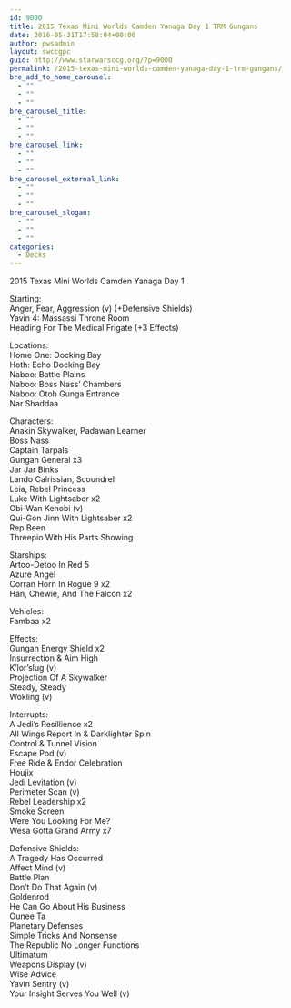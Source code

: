 ```yaml
---
id: 9000
title: 2015 Texas Mini Worlds Camden Yanaga Day 1 TRM Gungans
date: 2016-05-31T17:58:04+00:00
author: pwsadmin
layout: swccgpc
guid: http://www.starwarsccg.org/?p=9000
permalink: /2015-texas-mini-worlds-camden-yanaga-day-1-trm-gungans/
bre_add_to_home_carousel:
  - ""
  - ""
  - ""
bre_carousel_title:
  - ""
  - ""
  - ""
bre_carousel_link:
  - ""
  - ""
  - ""
bre_carousel_external_link:
  - ""
  - ""
  - ""
bre_carousel_slogan:
  - ""
  - ""
  - ""
categories:
  - Decks
---
```

2015 Texas Mini Worlds Camden Yanaga Day 1

Starting:  
Anger, Fear, Aggression (v) (+Defensive Shields)  
Yavin 4: Massassi Throne Room  
Heading For The Medical Frigate (+3 Effects)

Locations:  
Home One: Docking Bay  
Hoth: Echo Docking Bay  
Naboo: Battle Plains  
Naboo: Boss Nass&#8217; Chambers  
Naboo: Otoh Gunga Entrance  
Nar Shaddaa

Characters:  
Anakin Skywalker, Padawan Learner  
Boss Nass  
Captain Tarpals  
Gungan General x3  
Jar Jar Binks  
Lando Calrissian, Scoundrel  
Leia, Rebel Princess  
Luke With Lightsaber x2  
Obi-Wan Kenobi (v)  
Qui-Gon Jinn With Lightsaber x2  
Rep Been  
Threepio With His Parts Showing

Starships:  
Artoo-Detoo In Red 5  
Azure Angel  
Corran Horn In Rogue 9 x2  
Han, Chewie, And The Falcon x2

Vehicles:  
Fambaa x2

Effects:  
Gungan Energy Shield x2  
Insurrection & Aim High  
K&#8217;lor&#8217;slug (v)  
Projection Of A Skywalker  
Steady, Steady  
Wokling (v)

Interrupts:  
A Jedi&#8217;s Resillience x2  
All Wings Report In & Darklighter Spin  
Control & Tunnel Vision  
Escape Pod (v)  
Free Ride & Endor Celebration  
Houjix  
Jedi Levitation (v)  
Perimeter Scan (v)  
Rebel Leadership x2  
Smoke Screen  
Were You Looking For Me?  
Wesa Gotta Grand Army x7

Defensive Shields:  
A Tragedy Has Occurred  
Affect Mind (v)  
Battle Plan  
Don&#8217;t Do That Again (v)  
Goldenrod  
He Can Go About His Business  
Ounee Ta  
Planetary Defenses  
Simple Tricks And Nonsense  
The Republic No Longer Functions  
Ultimatum  
Weapons Display (v)  
Wise Advice  
Yavin Sentry (v)  
Your Insight Serves You Well (v)